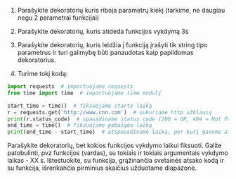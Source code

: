 1. Parašykite dekoratorių kuris riboja parametrų kiekį (tarkime, ne daugiau negu 2 parametrai funkcijai)

2. Parašykite dekoratorių, kuris atideda funkcijos vykdymą 3s

3. Parašykite dekoratorių, kuris leidžia į funkciją įrašyti tik string tipo parametrus ir turi galimybę būti panaudotas kaip papildomas dekoratorius.

4. Turime tokį kodą:
```python
import requests  # importuojame requests
from time import time  # importuojame time modulį

start_time = time()  # fiksuojame starto laiką
r = requests.get('http://www.cnn.com')  # sukuriame http užklausą
print(r.status_code)  # spausdiname status code (200 = OK, 404 = Not Found, ir t.t. galima pasiguglinti http status codes)
end_time = time()  # fiksuojame pabaigos laiką
print(end_time - start_time)  # atspausdiname laiką, per kurį gaovme atsakymą
```

Parašykite dekoratorių, bet kokios funkcijos vykdymo laikui fiksuoti. Galite patobulinti,
pvz funkcijos (vardas), su tokiais ir tokiais argumentais vykdymo laikas - XX s. Ištestuokite, su funkcija, grąžinančia svetainės atsako kodą ir su funkcija, išrenkančia pirminius skaičius užduotame diapazone.
